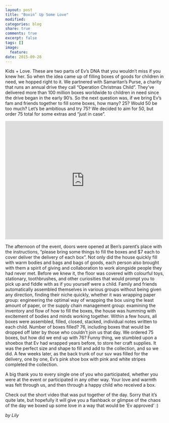```yaml
---
layout: post
title: "Boxin’ Up Some Love"
modified:
categories: blog
share: true
comments: true
excerpt: false
tags: []
image:
  feature:
date: 2015-09-28
---
```


Kids + Love. These are two parts of Ev’s DNA that you wouldn’t miss if you knew her. So when the idea came up of filling boxes of goods for children in need, we hopped right to it. We partnered with Samaritan’s Purse, a charity that runs an annual drive they call “Operation Christmas Child”. They’ve delivered more than 100 million boxes worldwide to children in need  since the drive began in the early 90’s. 
So the next question was, if we bring Ev’s fam and friends together to fill some boxes, how many? 25? Would 50 be too much? Let’s be ambitious and try 75? 
We decided to aim for 50, but order 75 total for some extras and “just in case”. 

<iframe src="https://player.vimeo.com/video/141326122" width="500" height="375" frameborder="0" webkitallowfullscreen mozallowfullscreen allowfullscreen></iframe>

The afternoon of the event, doors were opened at Ben’s parent’s place with the instructions, “please bring some things to fill the boxes and $7 each to cover deliver the delivery of each box”. Not only did the house quickly fill with warm bodies and bags and bags of goods, each person also brought with them a spirit of giving and collaboration to work alongside people they had never met. Before we knew it, the floor was covered with colourful toys, stationary, toothbrushes, and other curiosities that would prompt you to pick up and fiddle with as if you yourself were a child. Family and friends automatically assembled themselves in various groups without being given any direction, finding their niche quickly, whether it was wrapping paper group: engineering the optimal way of wrapping the box using the least amount of paper, or the supply chain management group: examining the inventory and flow of how to fill the boxes, the house was humming with excitement of bodies and minds working together. Within a few hours, all boxes were assembled, filled, closed, stacked, individual notes written to each child. Number of boxes filled? 76, including boxes that would be dropped off later by those who couldn’t join us that day. We ordered 75 boxes, but how did we end up with 76? Funny thing, we stumbled upon a shoebox that Ev had wrapped years before, to store her craft supplies. It was the perfect size and shape to fill and add to the collection, and so we did. A few weeks later, as the back trunk of our suv was filled for the delivery, one by one, Ev’s pink shoe box with pink and white stripes completed the collection. 

A big thank you to every single one of you who participated, whether you were at the event or participated in any other way. Your love and warmth was felt through us, and then through a happy child who received a box. 

Check out the short video that was put together of the day. Sorry that it’s quite late, but hopefully it will give you a flashback or glimpse of the chaos of the day we boxed up some love in a way that would be ‘Ev approved’ :)

*by Lily*